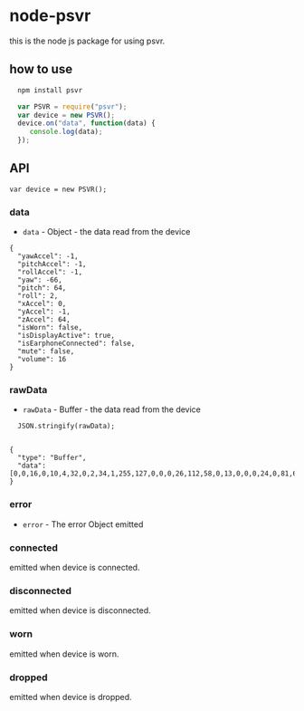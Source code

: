 # node-psvr

this is the node js package for using psvr.

## how to use
```sh
  npm install psvr
```

```js
  var PSVR = require("psvr");
  var device = new PSVR();
  device.on("data", function(data) {
     console.log(data);
  });
```


## API
```
var device = new PSVR();
```
### data
- `data` - Object - the data read from the device
```
{
  "yawAccel": -1,
  "pitchAccel": -1,
  "rollAccel": -1,
  "yaw": -66,
  "pitch": 64,
  "roll": 2,
  "xAccel": 0,
  "yAccel": -1,
  "zAccel": 64,
  "isWorn": false,
  "isDisplayActive": true,
  "isEarphoneConnected": false,
  "mute": false,
  "volume": 16
}

```

### rawData
- `rawData` - Buffer - the data read from the device

```
  JSON.stringify(rawData); 


{
  "type": "Buffer",
  "data":[0,0,16,0,10,4,32,0,2,34,1,255,127,0,0,0,26,112,58,0,13,0,0,0,24,0,81,63,31,2,177,20,14,114,58,0,8,0,10,0,18,0,129,63,111,2,209,20,34,1,0,0,0,3,255,115,0,0,0,0,0,254,1,49]
}
```

### error
- `error` - The error Object emitted

### connected
emitted when device is connected.

### disconnected
emitted when device is disconnected.

### worn
emitted when device is worn.

### dropped
emitted when device is dropped.

